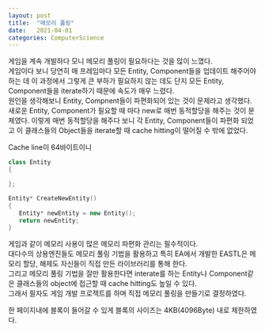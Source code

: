```yaml
---
layout: post
title:  "메모리 풀링"
date:   2021-04-01
categories: ComputerScience
---
```


게임을 계속 개발하다 모니 메모리 풀링이 필요하다는 것을 많이 느꼈다.    
게임이다 보니 당연히 매 프레임마다 모든 Entity, Component들을 업데이트 해주어야하는 데 이 과정에서 그렇게 큰 부하가 필요하지 않는 데도 단지 모든 Entity, Component들을 iterate하기 때문에 속도가 매우 느렸다.   
원인을 생각해보니 Entity, Compnent들이 파편화되어 있는 것이 문제라고 생각했다.      
새로운 Entity, Component가 필요할 때 마다 new로 매번 동적할당을 해주는 것이 문제였다. 이렇게 매번 동적할당을 해주다 보니 각 Entity, Component들이 파편화 되었고 이 클래스들의 Object들을 iterate할 때 cache hitting이 떨어질 수 밖에 없었다.    

Cache line이 64바이트이니
```c++
class Entity
{

};

Entity* CreateNewEntity()
{
   Entity* newEntity = new Entity();
   return newEntity;
}
```


게임과 같이 메모리 사용이 많은 메모리 파편화 관리는 필수적이다.   
대다수의 상용엔진들도 메모리 풀링 기법을 활용하고 특히 EA에서 개발한 EASTL은 메모리 할당, 해제도 자신들이 직접 만든 라이브러리를 통해 한다.    
그리고 메모리 풀링 기법을 잘만 활용한다면 interate를 하는 Entity나 Component같은 클래스들의 object에 접근할 때 cache hitting도 높일 수 있다.      
그래서 필자도 게임 개발 프로젝트를 하며 직접 메모리 풀링을 만들기로 결정하였다.     

한 페이지내에 블록이 들어갈 수 있게 블록의 사이즈는 4KB(4096Byte) 내로 제한하였다.  